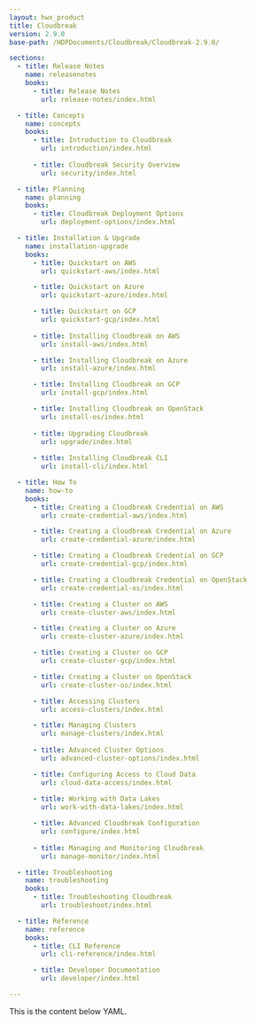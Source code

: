 ```yaml
---
layout: hwx_product
title: Cloudbreak
version: 2.9.0
base-path: /HDPDocuments/Cloudbreak/Cloudbreak-2.9.0/

sections:
  - title: Release Notes
    name: releasenotes
    books:
      - title: Release Notes
        url: release-notes/index.html

  - title: Concepts
    name: concepts
    books:
      - title: Introduction to Cloudbreak
        url: introduction/index.html	
        
      - title: Cloudbreak Security Overview
        url: security/index.html

  - title: Planning
    name: planning
    books:
      - title: Cloudbreak Deployment Options
        url: deployment-options/index.html

  - title: Installation & Upgrade
    name: installation-upgrade
    books:
      - title: Quickstart on AWS
        url: quickstart-aws/index.html

      - title: Quickstart on Azure
        url: quickstart-azure/index.html

      - title: Quickstart on GCP
        url: quickstart-gcp/index.html
        
      - title: Installing Cloudbreak on AWS
        url: install-aws/index.html

      - title: Installing Cloudbreak on Azure
        url: install-azure/index.html

      - title: Installing Cloudbreak on GCP
        url: install-gcp/index.html

      - title: Installing Cloudbreak on OpenStack
        url: install-os/index.html
        
      - title: Upgrading Cloudbreak
        url: upgrade/index.html
        
      - title: Installing Cloudbreak CLI
        url: install-cli/index.html        

  - title: How To
    name: how-to
    books:
      - title: Creating a Cloudbreak Credential on AWS
        url: create-credential-aws/index.html

      - title: Creating a Cloudbreak Credential on Azure
        url: create-credential-azure/index.html

      - title: Creating a Cloudbreak Credential on GCP
        url: create-credential-gcp/index.html

      - title: Creating a Cloudbreak Credential on OpenStack
        url: create-credential-os/index.html        

      - title: Creating a Cluster on AWS
        url: create-cluster-aws/index.html

      - title: Creating a Cluster on Azure
        url: create-cluster-azure/index.html

      - title: Creating a Cluster on GCP
        url: create-cluster-gcp/index.html

      - title: Creating a Cluster on OpenStack
        url: create-cluster-os/index.html

      - title: Accessing Clusters
        url: access-clusters/index.html

      - title: Managing Clusters
        url: manage-clusters/index.html
        
      - title: Advanced Cluster Options
        url: advanced-cluster-options/index.html         

      - title: Configuring Access to Cloud Data
        url: cloud-data-access/index.html
        
      - title: Working with Data Lakes
        url: work-with-data-lakes/index.html

      - title: Advanced Cloudbreak Configuration
        url: configure/index.html
        
      - title: Managing and Monitoring Cloudbreak
        url: manage-monitor/index.html        

  - title: Troubleshooting
    name: troubleshooting
    books:
      - title: Troubleshooting Cloudbreak
        url: troubleshoot/index.html

  - title: Reference
    name: reference
    books:
      - title: CLI Reference
        url: cli-reference/index.html

      - title: Developer Documentation
        url: developer/index.html

---
```


This is the content below YAML.
